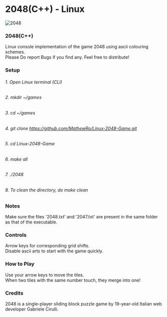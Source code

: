 # 2048(C++) - Linux    
    
    
![2048](https://cloud.githubusercontent.com/assets/19341165/15267299/78c5ca4c-19db-11e6-86df-751eb3559e14.png)
  
  
### 2048(C++)           
Linux console implementation of the game 2048 using ascii colouring schemes.     
Please Do report Bugs if you find any. Feel free to distribute!  
  
### Setup    
###### 1. Open Linux terminal (CLI)    
###### 2. mkdir ~/games    
###### 3. cd ~/games    
###### 4. git clone https://github.com/MathewRo/Linux-2048-Game.git      
###### 5. cd Linux-2048-Game    
###### 6. make all    
###### 7. ./2048
###### 8. To clean the directory, do make clean    
  
### Notes    
Make sure the files '2048.txt' and '2047.txt' are present in the same folder as that of the executable.  

### Controls      
Arrow keys for corresponding grid shifts.   
Disable ascii arts to start with the game quickly.  
  
### How to Play       
Use your arrow keys to move the tiles.  
When two tiles with the same number touch, they merge into one!  

### Credits       
2048 is a single-player sliding block puzzle game by 19-year-old Italian web developer Gabriele Cirulli.  
